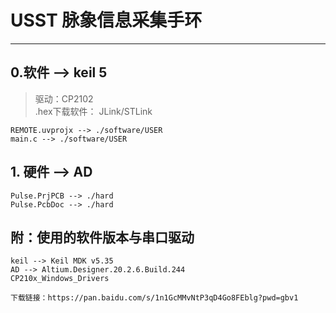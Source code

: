 # USST 脉象信息采集手环
----

## 0.软件 --> keil 5
> 驱动：CP2102  
.hex下载软件： JLink/STLink

    REMOTE.uvprojx --> ./software/USER
    main.c --> ./software/USER

## 1. 硬件 --> AD
    Pulse.PrjPCB --> ./hard
    Pulse.PcbDoc --> ./hard
    
## 附：使用的软件版本与串口驱动
    keil --> Keil MDK v5.35
    AD --> Altium.Designer.20.2.6.Build.244
    CP210x_Windows_Drivers

    下载链接：https://pan.baidu.com/s/1n1GcMMvNtP3qD4Go8FEblg?pwd=gbv1 

